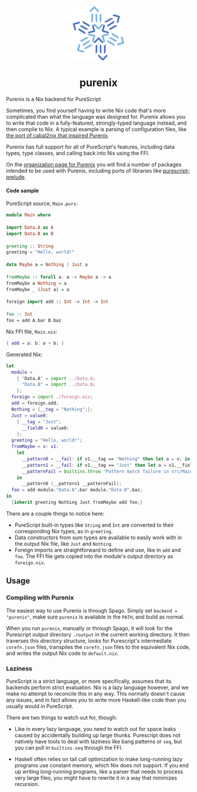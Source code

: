 <p align="center">
  <img src="img/purenix-icon.svg" width="150" height="150" />
</ p>
<h1 align="center">purenix</h1>

Purenix is a Nix backend for PureScript

Sometimes, you find yourself having to write Nix code that's more complicated than what the language was designed for.
Purenix allows you to write that code in a fully-featured, strongly-typed language instead, and then compile to Nix.
A typical example is parsing of configuration files, like [the port of cabal2nix that inspired Purenix](https://github.com/cdepillabout/cabal2nixWithoutIFD).

Purenix has full support for all of PureScript's features, including data types, type classes, and calling back into Nix using the FFI.

On the [organization page for Purenix](https://github.com/purenix-org) you will find a number of packages intended to be used with Purenix, including ports of libraries like [purescript-prelude](https://github.com/purenix-org/purescript-prelude).

#### Code sample

PureScript source, `Main.purs`:

```purescript
module Main where

import Data.A as A
import Data.B as B

greeting :: String
greeting = "Hello, world!"

data Maybe a = Nothing | Just a

fromMaybe :: forall a. a -> Maybe a -> a
fromMaybe a Nothing = a
fromMaybe _ (Just a) = a

foreign import add :: Int -> Int -> Int

foo :: Int
foo = add A.bar B.baz
```

Nix FFI file, `Main.nix`:

```nix
{ add = a: b: a + b; }
```

Generated Nix:

```nix
let
  module = 
    { "Data.A" = import ../Data.A;
      "Data.B" = import ../Data.B;
    };
  foreign = import ./foreign.nix;
  add = foreign.add;
  Nothing = {__tag = "Nothing";};
  Just = value0: 
    { __tag = "Just";
      __field0 = value0;
    };
  greeting = "Hello, world!";
  fromMaybe = v: v1: 
    let
      __pattern0 = __fail: if v1.__tag == "Nothing" then let a = v; in a else __fail;
      __pattern1 = __fail: if v1.__tag == "Just" then let a = v1.__field0; in a else __fail;
      __patternFail = builtins.throw "Pattern match failure in src/Main.purs at 11:1 - 11:41";
    in
      __pattern0 (__pattern1 __patternFail);
  foo = add module."Data.A".bar module."Data.B".baz;
in
  {inherit greeting Nothing Just fromMaybe add foo;}
```

There are a couple things to notice here:

- PureScript built-in types like `String` and `Int` are converted to their corresponding Nix types, as in `greeting`.
- Data constructors from sum types are available to easily work with in the output Nix file, like `Just` and `Nothing`.
- Foreign imports are straightforward to define and use, like in `add` and `foo`. The FFI file gets copied into the module's output directory as `foreign.nix`.

## Usage

### Compiling with Purenix

The easiest way to use Purenix is through Spago.
Simply set `backend = "purenix"`, make sure `purenix` is available in the `PATH`, and build as normal.

When you run `purenix`, manually or through Spago, it will look for the Purescript output directory `./output` in the current working directory.
It then traverses this directory structure, looks for Purescript's intermediate `corefn.json` files, transpiles the `corefn.json` files to the equivalent Nix code, and writes the output Nix code to `default.nix`.

### Laziness

PureScript is a strict language, or more specifically, assumes that its backends perform strict evaluation.
Nix is a lazy language however, and we make no attempt to reconcile this in any way.
This normally doesn't cause any issues, and in fact allows you to write more Haskell-like code than you usually would in PureScript.

There are two things to watch out for, though:

  - Like in every lazy language, you need to watch out for space leaks caused by accidentally building up large thunks. Purescript does not natively have tools to deal with laziness like bang patterns or `seq`, but you can pull in `builtins.seq` through the FFI.

  - Haskell often relies on tail call optimization to make long-running lazy programs use constant memory, which Nix does not support. If you end up writing long-running programs, like a parser that needs to process very large files, you might have to rewrite it in a way that minimizes recursion.
